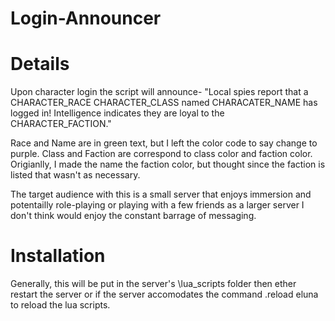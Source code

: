 # Login-Announcer
# Details
Upon character login the script will announce- "Local spies report that a CHARACTER_RACE CHARACTER_CLASS named CHARACATER_NAME has logged in! Intelligence indicates they are loyal to the CHARACTER_FACTION."

Race and Name are in green text, but I left the color code to say change to purple. Class and Faction are correspond to class color and faction color. Origianlly, I made the name the faction color, but thought since the faction is listed that wasn't as necessary. 

The target audience with this is a small server that enjoys immersion and potentailly role-playing or playing with a few friends as a larger server I don't think would enjoy the constant barrage of messaging. 

# Installation
Generally, this will be put in the server's \lua_scripts folder then ether restart the server or if the server accomodates the command .reload eluna to reload the lua scripts.
